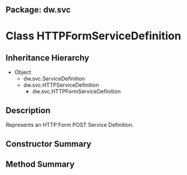 ## Package: dw.svc

# Class HTTPFormServiceDefinition

## Inheritance Hierarchy

- Object
  - dw.svc.ServiceDefinition
  - dw.svc.HTTPServiceDefinition
    - dw.svc.HTTPFormServiceDefinition

## Description

Represents an HTTP Form POST Service Definition.

## Constructor Summary

## Method Summary
